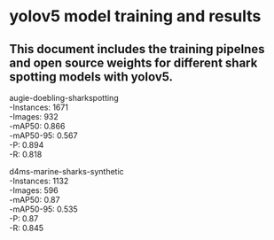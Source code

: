 # yolov5 model training and results

## This document includes the training pipelnes and open source weights for different shark spotting models with yolov5.


augie-doebling-sharkspotting <br>
-Instances: 1671 <br>
-Images: 932 <br>
-mAP50: 0.866 <br>
-mAP50-95: 0.567 <br>
-P: 0.894 <br>
-R: 0.818 <br>

d4ms-marine-sharks-synthetic <br>
-Instances: 1132 <br>
-Images: 596 <br>
-mAP50: 0.87 <br>
-mAP50-95: 0.535 <br>
-P: 0.87 <br>
-R: 0.845 <br>